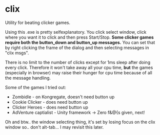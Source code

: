 # clix
Utility for beating clicker games.

Using this .exe is pretty selfexplanatory. You click select window, click where you want it to click and then press Start/Stop. **Some clicker games require both the button_down and button_up messages.** You can set that by right clicking the frame of the dialog and then selecting messages in "clix msgs".

There is no limit to the number of clicks except for 1ms sleep after doing every click. Therefore it won't take away all your cpu time, **but** the games (especially in browser) may raise their hunger for cpu time because of all the message handling.

Some of the games I tried out:

* Zombidle - on Kongregate, doesn't need button up
* Cookie Clicker - does need button up
* Clicker Heroes - does need button up
* AdVenture captialist - Unity framework -> Zero f&@{s given, next!


Oh and btw.. the window selecting thing, it's set by losing focus on the clix window so.. don't alt-tab... I may revisit this later.
